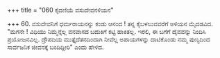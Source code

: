 +++
title = "060 ಕೈದಣಿಯೆ ವಸುದೇವನಳಿಯನ"

+++
60. ವಸುದೇವನಿಗೆ ಧರ್ಮರಾಯನನ್ನು ಕಂಡು ಆನಂದ ! ತನ್ನ ಕೈಬಳಲುವವರೆಗೆ ಅಳಿಯನ ಮೈದಡವಿದ. "ಮಗನೇ ! ವಿಧಿಯು ನಿಮ್ಮನ್ನೆಲ್ಲ ವನವಾಸದ ಬದುಕಿಗೆ ಕಟ್ಟಿ ಹಾಕಿತಲ್ಲ. ಇರಲಿ, ಈ ಬಗೆಗೆ ದೈವವನ್ನು ನಿಂದಿಸಿ ಪ್ರಯೋಜನವಿಲ್ಲ. ದ್ರೌಪದಿಯ ಮುತ್ತೈದೆತನದಿಂದಾಗಿ ನೀವೆಲ್ಲ ಅಪಾಯಗಳನ್ನು ದಾಟಿಕೊಂಡು ನಮ್ಮ ಪುಣ್ಯದಿಂದ ಸಾರ್ವಜನಿಕ ಜೀವನಕ್ಕೆ ಬಂದಿದ್ದೀರಿ" ಎಂದು ಹೇಳಿದ.